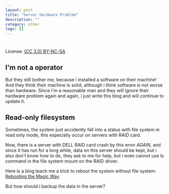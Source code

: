 ```yaml
---
layout: post
title: "Server Hardware Problem"
description: ""
category: other
tags: []
---
```

#
License: [(CC 3.0) BY-NC-SA](http://creativecommons.org/licenses/by-nc-sa/3.0/)

## I'm not a operator
But they still bother me, because i installed a software on their machine! And they think their machine is solid, although i think software is not worse than hardware. Since i'm a reasonable man and they will ignore their hardware problem again and again, i just write this blog and will continue to update it.

## Read-only filesystem
Sometimes, the system just accidently fall into a status with file system in read only mode, this especially occur on servers with RAID card.

Now, there is a server with DELL RAID card crash by this error *AGAIN*, and since it has run for a long while, data on this server should be kept, but i also don't know how to do, they ask to me for help, but i even cannot use ls command in the file system mount on the RAID driver.

Here is a blog teach me a trick to reboot the system without file system: [Rebooting the Magic Way](http://www.linuxjournal.com/content/rebooting-magic-way).

But how should i backup the data in the server?
